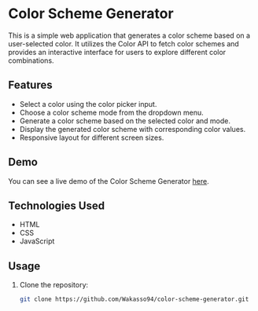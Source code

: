 # Color Scheme Generator

This is a simple web application that generates a color scheme based on a user-selected color. It utilizes the Color API to fetch color schemes and provides an interactive interface for users to explore different color combinations.

## Features

- Select a color using the color picker input.
- Choose a color scheme mode from the dropdown menu.
- Generate a color scheme based on the selected color and mode.
- Display the generated color scheme with corresponding color values.
- Responsive layout for different screen sizes.

## Demo

You can see a live demo of the Color Scheme Generator [here](https://your-demo-link.com).

## Technologies Used

- HTML
- CSS
- JavaScript

## Usage

1. Clone the repository:

   ```bash
   git clone https://github.com/Wakasso94/color-scheme-generator.git
